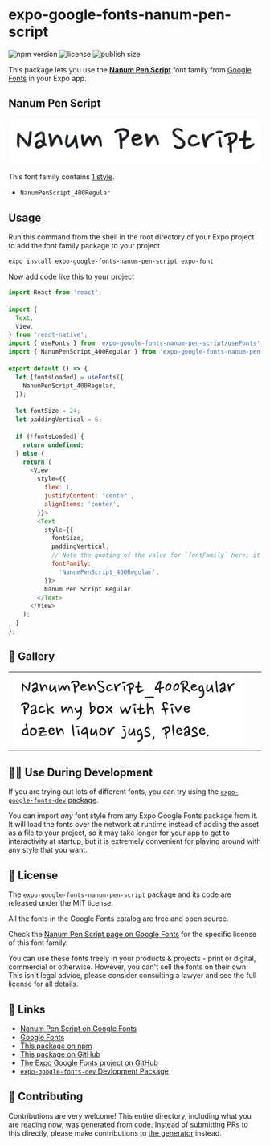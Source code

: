 # expo-google-fonts-nanum-pen-script

![npm version](https://flat.badgen.net/npm/v/expo-google-fonts-nanum-pen-script)
![license](https://flat.badgen.net/github/license/expo/google-fonts)
![publish size](https://flat.badgen.net/packagephobia/install/expo-google-fonts-nanum-pen-script)

This package lets you use the [**Nanum Pen Script**](https://fonts.google.com/specimen/Nanum+Pen+Script) font family from [Google Fonts](https://fonts.google.com/) in your Expo app.

## Nanum Pen Script

![Nanum Pen Script](./font-family.png)

This font family contains [1 style](#-gallery).

- `NanumPenScript_400Regular`

## Usage

Run this command from the shell in the root directory of your Expo project to add the font family package to your project
```sh
expo install expo-google-fonts-nanum-pen-script expo-font
```

Now add code like this to your project
```js
import React from 'react';

import {
  Text,
  View,
} from 'react-native';
import { useFonts } from 'expo-google-fonts-nanum-pen-script/useFonts';
import { NanumPenScript_400Regular } from 'expo-google-fonts-nanum-pen-script/400Regular';

export default () => {
  let [fontsLoaded] = useFonts({
    NanumPenScript_400Regular,
  });

  let fontSize = 24;
  let paddingVertical = 6;

  if (!fontsLoaded) {
    return undefined;
  } else {
    return (
      <View
        style={{
          flex: 1,
          justifyContent: 'center',
          alignItems: 'center',
        }}>
        <Text
          style={{
            fontSize,
            paddingVertical,
            // Note the quoting of the value for `fontFamily` here; it expects a string!
            fontFamily:
              'NanumPenScript_400Regular',
          }}>
          Nanum Pen Script Regular
        </Text>
      </View>
    );
  }
};

```

## 🔡 Gallery


||||
|-|-|-|
|![NanumPenScript_400Regular](.//400Regular/NanumPenScript_400Regular.ttf.png)||||


## 👩‍💻 Use During Development

If you are trying out lots of different fonts, you can try using the [`expo-google-fonts-dev` package](https://github.com/freeboub/google-fonts/tree/master/font-packages/dev#readme).

You can import *any* font style from any Expo Google Fonts package from it. It will load the fonts
over the network at runtime instead of adding the asset as a file to your project, so it may take longer
for your app to get to interactivity at startup, but it is extremely convenient
for playing around with any style that you want.

## 📖 License

The `expo-google-fonts-nanum-pen-script` package and its code are released under the MIT license.

All the fonts in the Google Fonts catalog are free and open source.

Check the [Nanum Pen Script page on Google Fonts](https://fonts.google.com/specimen/Nanum+Pen+Script) for the specific license of this font family.

You can use these fonts freely in your products & projects - print or digital, commercial or otherwise. However, you can't sell the fonts on their own. This isn't legal advice, please consider consulting a lawyer and see the full license for all details.

## 🔗 Links

- [Nanum Pen Script on Google Fonts](https://fonts.google.com/specimen/Nanum+Pen+Script)
- [Google Fonts](https://fonts.google.com/)
- [This package on npm](https://www.npmjs.com/package/expo-google-fonts-nanum-pen-script)
- [This package on GitHub](https://github.com/freeboub/google-fonts/tree/master/font-packages/nanum-pen-script)
- [The Expo Google Fonts project on GitHub](https://github.com/freeboub/google-fonts)
- [`expo-google-fonts-dev` Devlopment Package](https://github.com/freeboub/google-fonts/tree/master/font-packages/dev)

## 🤝 Contributing

Contributions are very welcome! This entire directory, including what you are reading now, was generated from code. Instead of submitting PRs to this directly, please make contributions to [the generator](https://github.com/freeboub/google-fonts/tree/master/packages/generator) instead.
